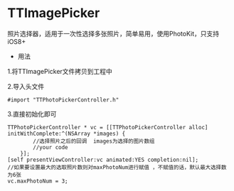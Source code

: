 # TTImagePicker
照片选择器，适用于一次性选择多张照片，简单易用，使用PhotoKit，只支持iOS8+
- 用法


1.将TTImagePicker文件拷贝到工程中

2.导入头文件
```
#import "TTPhotoPickerController.h"
```
3.直接初始化即可	
```
TTPhotoPickerController * vc = [[TTPhotoPickerController alloc] initWithComplete:^(NSArray *images) {
        //选择照片之后的回调  images为选择的图片数组
        //your code
    }];
[self presentViewController:vc animated:YES completion:nil];
//如果要设置最大的选取照片数则对maxPhotoNum进行赋值 ，不赋值的话，默认最大选择数为6张
vc.maxPhotoNum = 3;
```
